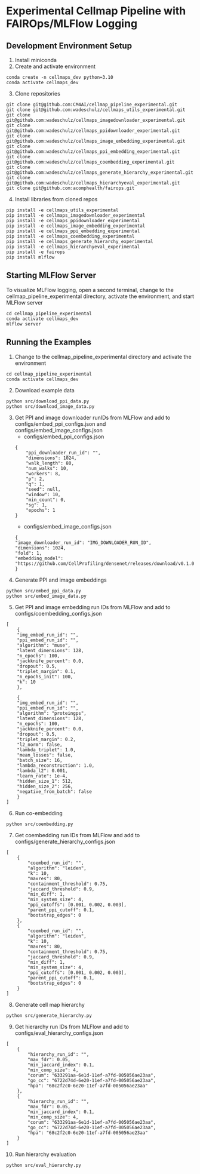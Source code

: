 # Experimental Cellmap Pipeline with FAIROps/MLFlow Logging

## Development Environment Setup
1. Install miniconda
2. Create and activate environment
```
conda create -n cellmaps_dev python=3.10
conda activate cellmaps_dev
```
3. Clone repositories
```
git clone git@github.com:CM4AI/cellmap_pipeline_experimental.git
git clone git@github.com:wadeschulz/cellmaps_utils_experimental.git
git clone git@github.com:wadeschulz/cellmaps_imagedownloader_experimental.git
git clone git@github.com:wadeschulz/cellmaps_ppidownloader_experimental.git
git clone git@github.com:wadeschulz/cellmaps_image_embedding_experimental.git
git clone git@github.com:wadeschulz/cellmaps_ppi_embedding_experimental.git
git clone git@github.com:wadeschulz/cellmaps_coembedding_experimental.git
git clone git@github.com:wadeschulz/cellmaps_generate_hierarchy_experimental.git
git clone git@github.com:wadeschulz/cellmaps_hierarchyeval_experimental.git
git clone git@github.com:acomphealth/fairops.git
```
4. Install libraries from cloned repos
```
pip install -e cellmaps_utils_experimental
pip install -e cellmaps_imagedownloader_experimental
pip install -e cellmaps_ppidownloader_experimental
pip install -e cellmaps_image_embedding_experimental
pip install -e cellmaps_ppi_embedding_experimental
pip install -e cellmaps_coembedding_experimental
pip install -e cellmaps_generate_hierarchy_experimental
pip install -e cellmaps_hierarchyeval_experimental
pip install -e fairops
pip install mlflow
```

## Starting MLFlow Server
To visualize MLFlow logging, open a second terminal, change to the cellmap_pipeline_experimental directory, activate the environment, and start MLFlow server
```
cd cellmap_pipeline_experimental
conda activate cellmaps_dev
mlflow server
```

## Running the Examples
1. Change to the cellmap_pipeline_experimental directory and activate the environment
```
cd cellmap_pipeline_experimental
conda activate cellmaps_dev
```
2. Download example data
```
python src/download_ppi_data.py
python src/download_image_data.py
```
3. Get PPI and image downloader runIDs from MLFlow and add to configs/embed_ppi_configs.json and configs/embed_image_configs.json
    - configs/embed_ppi_configs.json
    ```
    {
        "ppi_downloader_run_id": "",
        "dimensions": 1024,
        "walk_length": 80,
        "num_walks": 10,
        "workers": 8,
        "p": 2,
        "q": 1,
        "seed": null,
        "window": 10,
        "min_count": 0,
        "sg": 1,
        "epochs": 1
    }
    ```
    - configs/embed_image_configs.json
    ```
    {
    "image_downloader_run_id": "IMG_DOWNLOADER_RUN_ID",
    "dimensions": 1024,
    "fold": 1,
    "embedding_model": "https://github.com/CellProfiling/densenet/releases/download/v0.1.0/external_crop512_focal_slov_hardlog_class_densenet121_dropout_i768_aug2_5folds_fold0_final.pth"
    }
    ```
4. Generate PPI and image embeddings
```
python src/embed_ppi_data.py
python src/embed_image_data.py
```
5. Get PPI and image embedding run IDs from MLFlow and add to configs/coembedding_configs.json
```
[
    {
    "img_embed_run_id": "",
    "ppi_embed_run_id": "",
    "algorithm": "muse",
    "latent_dimensions": 128,
    "n_epochs": 100,
    "jackknife_percent": 0.0,
    "dropout": 0.5,
    "triplet_margin": 0.1,
    "n_epochs_init": 100,
    "k": 10
    },

    {
    "img_embed_run_id": "",
    "ppi_embed_run_id": "",
    "algorithm": "proteingps",
    "latent_dimensions": 128,
    "n_epochs": 100,
    "jackknife_percent": 0.0,
    "dropout": 0.5,
    "triplet_margin": 0.2,
    "l2_norm": false,
    "lambda_triplet": 1.0,
    "mean_losses": false,
    "batch_size": 16,
    "lambda_reconstruction": 1.0,
    "lambda_l2": 0.001,
    "learn_rate": 1e-4,
    "hidden_size_1": 512,
    "hidden_size_2": 256,
    "negative_from_batch": false
    }
]
```
6. Run co-embedding
```
python src/coembedding.py
```
7. Get coembedding run IDs from MLFlow and add to configs/generate_hierarchy_configs.json
```
[
    {
        "coembed_run_id": "",
        "algorithm": "leiden",
        "k": 10,
        "maxres": 80,
        "containment_threshold": 0.75,
        "jaccard_threshold": 0.9,
        "min_diff": 1,
        "min_system_size": 4,
        "ppi_cutoffs": [0.001, 0.002, 0.003],
        "parent_ppi_cutoff": 0.1,
        "bootstrap_edges": 0
    },
    {
        "coembed_run_id": "",
        "algorithm": "leiden",
        "k": 10,
        "maxres": 80,
        "containment_threshold": 0.75,
        "jaccard_threshold": 0.9,
        "min_diff": 1,
        "min_system_size": 4,
        "ppi_cutoffs": [0.001, 0.002, 0.003],
        "parent_ppi_cutoff": 0.1,
        "bootstrap_edges": 0
    }
]
```
8. Generate cell map hierarchy
```
python src/generate_hierarchy.py
```
9. Get hierarchy run IDs from MLFlow and add to configs/eval_hierarchy_configs.json
```
[
    {
        "hierarchy_run_id": "",
        "max_fdr": 0.05,
        "min_jaccard_index": 0.1,
        "min_comp_size": 4,
        "corum": "633291aa-6e1d-11ef-a7fd-005056ae23aa",
        "go_cc": "6722d74d-6e20-11ef-a7fd-005056ae23aa",
        "hpa": "68c2f2c0-6e20-11ef-a7fd-005056ae23aa"
    },
    {
        "hierarchy_run_id": "",
        "max_fdr": 0.05,
        "min_jaccard_index": 0.1,
        "min_comp_size": 4,
        "corum": "633291aa-6e1d-11ef-a7fd-005056ae23aa",
        "go_cc": "6722d74d-6e20-11ef-a7fd-005056ae23aa",
        "hpa": "68c2f2c0-6e20-11ef-a7fd-005056ae23aa"
    }
]
```
10. Run hierarchy evaluation
```
python src/eval_hierarchy.py
```